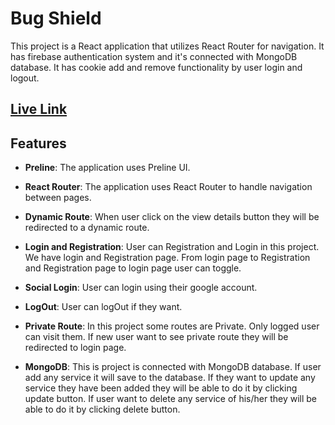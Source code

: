 # Bug Shield

This project is a React application that utilizes React Router for navigation. It has firebase authentication system and it's connected with MongoDB database. It has cookie add and remove functionality by user login and logout.

## [Live Link](https://bug-shield.web.app/)

## Features

- **Preline**: The application uses Preline UI.

- **React Router**: The application uses React Router to handle navigation between pages.

- **Dynamic Route**: When user click on the view details button they will be redirected to a dynamic route.

- **Login and Registration**: User can Registration and Login in this project. We have login and Registration page. From login page to Registration and Registration page to login page user can toggle.

- **Social Login**: User can login using their google account.

- **LogOut**: User can logOut if they want.

- **Private Route**: In this project some routes are Private. Only logged user can visit them. If new user want to see private route they will be redirected to login page.

- **MongoDB**: This is project is connected with MongoDB database. If user add any service it will save to the database. If they want to update any service they have been added they will be able to do it by clicking update button. If user want to delete any service of his/her they will be able to do it by clicking delete button.
